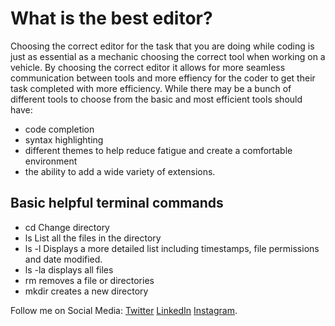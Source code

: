 # What is the best editor? 

Choosing the correct editor for the task that you are doing while coding is just as essential as a mechanic choosing the correct tool when working on a vehicle.
By choosing the correct editor it allows for more seamless communication between tools and more effiency for the coder to get their task completed with more efficiency.
While there may be a bunch of different tools to choose from the basic and most efficient tools should have:
+ code completion
+ syntax highlighting 
+ different themes to help reduce fatigue and create a comfortable environment 
+ the ability to add a wide variety of extensions. 
## Basic helpful terminal commands 
+ cd Change directory
+ ls List all the files in the directory
+ ls -l Displays a more detailed list including timestamps, file permissions and date modified. 
+ ls -la displays all files 
+ rm removes a file or directories
+ mkdir creates a new directory












Follow me on Social Media: 
[Twitter](https://twitter.com/d_faded1) [LinkedIn](https://www.linkedin.com/in/garfieldgrant/) [Instagram](https://www.instagram.com/faded_in_reality/).  
